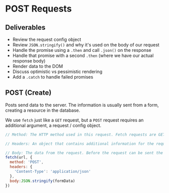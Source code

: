 # POST Requests

## Deliverables

- Review the request config object
- Review `JSON.stringify()` and why it's used on the body of our request
- Handle the promise using a `.then` and call `.json()` on the response
- Handle that promise with a second `.then` (where we have our actual response body)
- Render data to the DOM
- Discuss optimistic vs pessimistic rendering
- Add a `.catch` to handle failed promises

## POST (Create)

Posts send data to the server. The information is usually sent from a form, creating a resource in the database.

We use `fetch` just like a `GET` request, but a `POST` request requires an additional argument, a request / config object.

```js
// Method: The HTTP method used in this request. Fetch requests are GET by default. Though they can take a request object, it's not necessary. Other requests, such as POST, require the method to identify what type of request it is. 

// Headers: An object that contains additional information for the request. The Content-Type indicates the original media type of the data. 

// Body: The data from the request. Before the request can be sent the data must be converted to JSON.
fetch(url, {
  method: 'POST',
  headers: {
    'Content-Type': 'application/json'
  },
  body:JSON.stringify(formData)
})
```